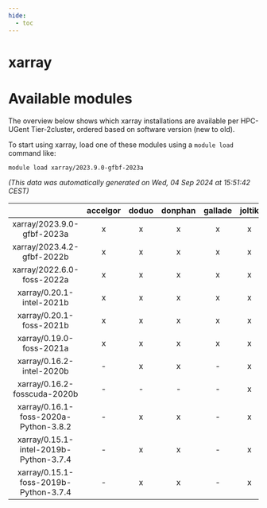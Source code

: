 ```yaml
---
hide:
  - toc
---
```


xarray
======

# Available modules


The overview below shows which xarray installations are available per HPC-UGent Tier-2cluster, ordered based on software version (new to old).

To start using xarray, load one of these modules using a `module load` command like:

```shell
module load xarray/2023.9.0-gfbf-2023a
```

*(This data was automatically generated on Wed, 04 Sep 2024 at 15:51:42 CEST)*  

| |accelgor|doduo|donphan|gallade|joltik|shinx|skitty|
| :---: | :---: | :---: | :---: | :---: | :---: | :---: | :---: |
|xarray/2023.9.0-gfbf-2023a|x|x|x|x|x|x|x|
|xarray/2023.4.2-gfbf-2022b|x|x|x|x|x|-|x|
|xarray/2022.6.0-foss-2022a|x|x|x|x|x|-|x|
|xarray/0.20.1-intel-2021b|x|x|x|x|x|-|x|
|xarray/0.20.1-foss-2021b|x|x|x|x|x|-|x|
|xarray/0.19.0-foss-2021a|x|x|x|x|x|-|x|
|xarray/0.16.2-intel-2020b|-|x|x|-|x|-|x|
|xarray/0.16.2-fosscuda-2020b|-|-|-|-|x|-|-|
|xarray/0.16.1-foss-2020a-Python-3.8.2|-|x|x|-|x|-|x|
|xarray/0.15.1-intel-2019b-Python-3.7.4|-|x|x|-|x|-|x|
|xarray/0.15.1-foss-2019b-Python-3.7.4|-|x|x|-|x|-|x|
